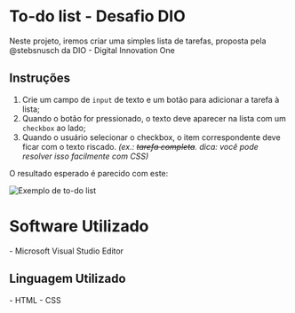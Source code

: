 # To-do list - Desafio DIO 

Neste projeto, iremos criar uma simples lista de tarefas, proposta pela @stebsnusch da DIO - Digital Innovation One

## Instruções

1. Crie um campo de `input` de texto e um botão para adicionar a tarefa à lista;
2. Quando o botão for pressionado, o texto deve aparecer na lista com um `checkbox` ao lado;
3. Quando o usuário selecionar o checkbox, o item correspondente deve ficar com o texto riscado. *(ex.: ~~tarefa completa~~. dica: você pode resolver isso facilmente com CSS)*

O resultado esperado é parecido com este:

![Exemplo de to-do list](https://github.com/stebsnusch/basecamp-javascript/raw/main/introducao-ao-javascript/to-do%20list/assets/exemplo.png)

<h1>Software Utilizado</h1>
- Microsoft Visual Studio Editor

<h2>Linguagem Utilizado</h2>
- HTML
- CSS 
